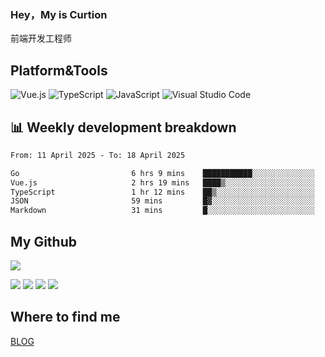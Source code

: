 ### Hey，My is Curtion
前端开发工程师
## Platform&Tools

![Vue.js](https://img.shields.io/badge/-Vue.js-4FC08D?style=flat-square&logo=Vue.js&logoColor=white)
![TypeScript](https://img.shields.io/badge/-TypeScript-007ACC?style=flat-square&logo=typescript&logoColor=white)
![JavaScript](https://img.shields.io/badge/-JavaScript-F7DF1E?style=flat-square&logo=javascript&logoColor=black)
![Visual Studio Code](https://img.shields.io/badge/-VSCode-007ACC?style=flat-square&logo=Visual-Studio-Code&logoColor=white)

## 📊 Weekly development breakdown

<!--START_SECTION:waka-->

```txt
From: 11 April 2025 - To: 18 April 2025

Go                         6 hrs 9 mins    ███████████░░░░░░░░░░░░░░   44.45 %
Vue.js                     2 hrs 19 mins   ████▒░░░░░░░░░░░░░░░░░░░░   16.81 %
TypeScript                 1 hr 12 mins    ██▒░░░░░░░░░░░░░░░░░░░░░░   08.71 %
JSON                       59 mins         █▓░░░░░░░░░░░░░░░░░░░░░░░   07.19 %
Markdown                   31 mins         █░░░░░░░░░░░░░░░░░░░░░░░░   03.81 %
```

<!--END_SECTION:waka-->

## My Github

![](http://github-profile-summary-cards.vercel.app/api/cards/profile-details?username=curtion&theme=nord_bright)

![](http://github-profile-summary-cards.vercel.app/api/cards/stats?username=curtion&theme=nord_bright)
![](http://github-profile-summary-cards.vercel.app/api/cards/productive-time?username=curtion&theme=nord_bright&utcOffset=8)
![](http://github-profile-summary-cards.vercel.app/api/cards/repos-per-language?username=curtion&theme=nord_bright)
![](http://github-profile-summary-cards.vercel.app/api/cards/most-commit-language?username=curtion&theme=nord_bright)

## Where to find me

[BLOG](https://blog.3gxk.net)
